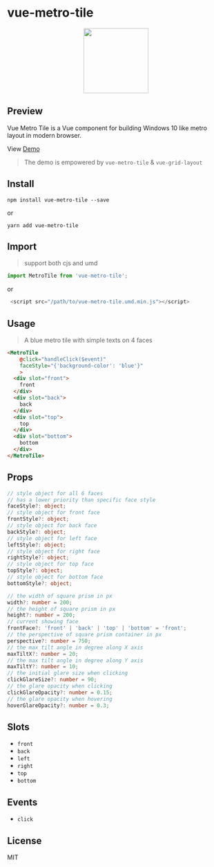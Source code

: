# vue-metro-tile

<p align="center">
  <img width="150" height="150" src="https://user-images.githubusercontent.com/6414178/45662644-3a441000-bb35-11e8-8e72-e6ed618a733d.png">
</p>

## Preview
Vue Metro Tile is a Vue component for building Windows 10 like metro layout in modern browser.

View [Demo](https://yuanfux.github.io/vue-metro-tile/)

> The demo is empowered by `vue-metro-tile` & `vue-grid-layout`
## Install
```
npm install vue-metro-tile --save
```
or
```
yarn add vue-metro-tile
```
## Import
> support both cjs and umd
```js
import MetroTile from 'vue-metro-tile';
```
or
```js
 <script src="/path/to/vue-metro-tile.umd.min.js"></script>
```


## Usage
>  A blue metro tile with simple texts on 4 faces
```html
<MetroTile
    @click="handleClick($event)" 
    faceStyle="{'background-color': 'blue'}"
    >
  <div slot="front">
    front
  </div>
  <div slot="back">
    back
  </div>
  <div slot="top">
    top
  </div>
  <div slot="bottom">
    bottom
  </div>
</MetroTile>
```


## Props

```typescript
// style object for all 6 faces
// has a lower priority than specific face style
faceStyle?: object;
// style object for front face
frontStyle?: object;
// style object for back face
backStyle?: object;
// style object for left face
leftStyle?: object;
// style object for right face
rightStyle?: object;
// style object for top face
topStyle?: object;
// style object for bottom face
bottomStyle?: object;

// the width of square prism in px
width?: number = 200;
// the height of square prism in px
height?: number = 200;
// current showing face
frontFace?: 'front' | 'back' | 'top' | 'bottom' = 'front';
// the perspective of square prism container in px
perspective?: number = 750;
// the max tilt angle in degree along X axis
maxTiltX?: number = 20;
// the max tilt angle in degree along Y axis
maxTiltY?: number = 10;
// the initial glare size when clicking 
clickGlareSize?: number = 90;
// the glare opacity when clicking
clickGlareOpacity?: number = 0.15;
// the glare opacity when hovering
hoverGlareOpacity?: number = 0.3;
```

## Slots

 - `front`
 - `back`
 - `left`
 - `right`
 - `top`
 - `bottom`

##  Events

 - `click` 
 
## License
MIT
